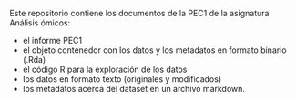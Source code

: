 Este repositorio contiene los documentos de la PEC1 de la asignatura Análisis ómicos:  
- el informe PEC1
- el objeto contenedor con los datos y los metadatos en formato binario (.Rda)
- el código R para la exploración de los datos
- los datos en formato texto  (originales y modificados)
- los metadatos acerca del dataset en un archivo markdown.

